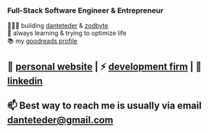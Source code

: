 ### Full-Stack Software Engineer & Entrepreneur

👨🏼‍💻 building [danteteder][website] & [zodbyte][zodbyte]  
🧠 always learning & trying to optimize life  
📚 my [goodreads profile][reading]  


🏡 [personal website][website] **|** 
⚡ [development firm][zodbyte] **|** 
👔 [linkedin][linkedin]
-----------------------------------------


[banner]: https://raw.githubusercontent.com/danteteder/danteteder/main/banner.png
[react]: http://reactjs.org
[zodbyte]: https://zodbyte.com
[vulpaire]: https://vulpaire.com/
[reading]: https://www.goodreads.com/user/show/141853850-dante-teder
[spring-boot]: https://spring.io/
[firebase]: https://firebase.google.com
[typescript]: https://www.typescriptlang.org
[website]: https://danteteder.com
[instagram]: https://instagram.com/zodbyte    
[linkedin]: https://linkedin.com/in/dante-teder

## 📫 Best way to reach me is usually via email danteteder@gmail.com
